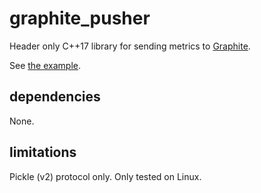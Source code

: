 # graphite_pusher

Header only C++17 library for sending metrics to [Graphite](https://graphiteapp.org/).

See [the example](https://github.com/wridgers/graphite_pusher/blob/master/example.cpp).

## dependencies

None.

## limitations

Pickle (v2) protocol only. Only tested on Linux.
